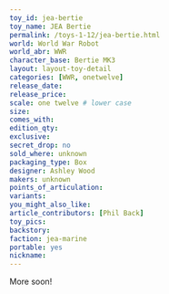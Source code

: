 ```yaml
---
toy_id: jea-bertie
toy_name: JEA Bertie
permalink: /toys-1-12/jea-bertie.html
world: World War Robot
world_abr: WWR
character_base: Bertie MK3
layout: layout-toy-detail
categories: [WWR, onetwelve]
release_date: 
release_price:
scale: one twelve # lower case
size: 
comes_with: 
edition_qty: 
exclusive: 
secret_drop: no
sold_where: unknown
packaging_type: Box
designer: Ashley Wood
makers: unknown
points_of_articulation:
variants:
you_might_also_like:  
article_contributors: [Phil Back]
toy_pics:
backstory:
faction: jea-marine
portable: yes
nickname: 
---
```

More soon!
